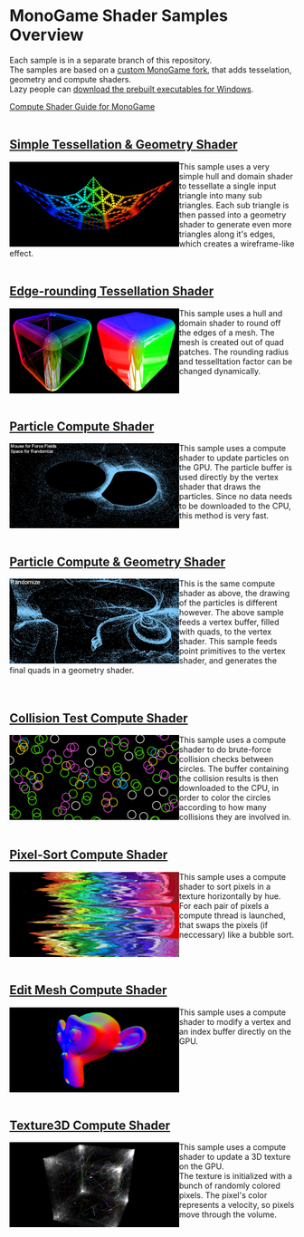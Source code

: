 # MonoGame Shader Samples Overview

Each sample is in a separate branch of this repository.<br>
The samples are based on a [custom MonoGame fork](https://github.com/MonoGame/MonoGame/pull/7533), that adds tesselation, geometry and compute shaders.<br>
Lazy people can [download the prebuilt executables for Windows](https://www.dropbox.com/s/c5h81mtgw5pnctu/Monogame%20Shader%20Samples.zip?dl=1).

[Compute Shader Guide for MonoGame](https://github.com/cpt-max/Docs/blob/master/MonoGame%20Compute%20Shader%20Guide.md)
<br><br>

## [Simple Tessellation & Geometry Shader](https://github.com/cpt-max/MonoGame-Shader-Samples/tree/tesselation_geometry)
[<img align="left" width="300" src="Screenshots/TesselationGeometry.jpg">](https://github.com/cpt-max/MonoGame-Shader-Samples/tree/tesselation_geometry)
This sample uses a very simple hull and domain shader to tessellate a single input triangle into many sub triangles. Each sub triangle is then passed into a geometry shader to generate even more triangles along it's edges, which creates a wireframe-like effect.
<br clear="left"/><br>

## [Edge-rounding Tessellation Shader](https://github.com/cpt-max/MonoGame-Shader-Samples/tree/edgerounding)
[<img align="left" width="300" src="Screenshots/EdgeRounding.jpg">](https://github.com/cpt-max/MonoGame-Shader-Samples/tree/edgerounding)
This sample uses a hull and domain shader to round off the edges of a mesh. The mesh is created out of quad patches. The rounding radius and tesselltation factor can be changed dynamically.
<br clear="left"/><br>

## [Particle Compute Shader](https://github.com/cpt-max/MonoGame-Shader-Samples/tree/compute_gpu_particles)
[<img align="left" width="300" src="Screenshots/ComputeParticles.jpg">](https://github.com/cpt-max/MonoGame-Shader-Samples/tree/compute_gpu_particles)
This sample uses a compute shader to update particles on the GPU. The particle buffer is used directly by the vertex shader that draws the particles. Since no data needs to be downloaded to the CPU, this method is very fast.
<br clear="left"/><br>

## [Particle Compute & Geometry Shader](https://github.com/cpt-max/MonoGame-Shader-Samples/tree/compute_gpu_particles_geometry)
[<img align="left" width="300" src="Screenshots/ComputeGeometryParticles.jpg">](https://github.com/cpt-max/MonoGame-Shader-Samples/tree/compute_gpu_particles_geometry)
This is the same compute shader as above, the drawing of the particles is different however. The above sample feeds a vertex buffer, filled with quads, to the vertex shader. This sample feeds point primitives to the vertex shader, and generates the final quads in a geometry shader.   
<br clear="left"/><br>

## [Collision Test Compute Shader](https://github.com/cpt-max/MonoGame-Shader-Samples/tree/compute_cpu)
[<img align="left" width="300" src="Screenshots/ComputeCircles.jpg">](https://github.com/cpt-max/MonoGame-Shader-Samples/tree/compute_cpu)
This sample uses a compute shader to do brute-force collision checks between circles. The buffer containing the collision results is then downloaded to the CPU, in order to color the circles according to how many collisions they are involved in.
<br clear="left"/><br>

## [Pixel-Sort Compute Shader](https://github.com/cpt-max/MonoGame-Shader-Samples/tree/compute_write_to_texture)
[<img align="left" width="300" src="Screenshots/PixelSort.jpg">](https://github.com/cpt-max/MonoGame-Shader-Samples/tree/compute_write_to_texture)
This sample uses a compute shader to sort pixels in a texture horizontally by hue.
For each pair of pixels a compute thread is launched, that swaps the pixels (if neccessary) like a bubble sort.
<br clear="left"/><br>

## [Edit Mesh Compute Shader](https://github.com/cpt-max/MonoGame-Shader-Samples/tree/compute_write_to_vertex_buffer)
[<img align="left" width="300" src="Screenshots/EditMesh.jpg">](https://github.com/cpt-max/MonoGame-Shader-Samples/tree/compute_write_to_vertex_buffer)
This sample uses a compute shader to modify a vertex and an index buffer directly on the GPU.
<br clear="left"/><br>

## [Texture3D Compute Shader](https://github.com/cpt-max/MonoGame-Shader-Samples/tree/compute_write_to_3d_texture)
[<img align="left" width="300" src="Screenshots/Texture3D.jpg">](https://github.com/cpt-max/MonoGame-Shader-Samples/tree/compute_write_to_3d_texture)
This sample uses a compute shader to update a 3D texture on the GPU.<br>
The texture is initialized with a bunch of randomly colored pixels. The pixel's color represents a velocity, so pixels move through the volume.
<br clear="left"/><br>











